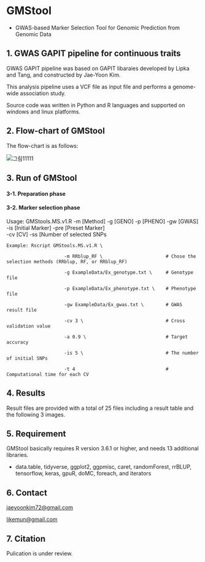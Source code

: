 # GMStool
  - GWAS-based Marker Selection Tool for Genomic Prediction from Genomic Data

## 1. GWAS GAPIT pipeline for continuous traits

GWAS GAPIT pipeline was based on GAPIT libaraies developed by Lipka and Tang, and constructed by Jae-Yoon Kim.

This analysis pipeline uses a VCF file as input file and performs a genome-wide association study.

Source code was written in Python and R languages and supported on windows and linux platforms.


## 2. Flow-chart of GMStool

The flow-chart is as follows:

![그림11111](https://user-images.githubusercontent.com/49300659/80271666-40c93f00-86fd-11ea-81f9-08dc33b51163.jpg)


## 3. Run of GMStool
  #### 3-1. Preparation phase





  #### 3-2. Marker selection phase

Usage: GMStools.MS.v1.R -m [Method] -g [GENO] -p [PHENO] -gw [GWAS]             \
                        -is [Initial Marker] -pre [Preset Marker] \
                        -cv [CV] -ss [Number of selected SNPs


    Example: Rscript GMStools.MS.v1.R \   
    
                         -m RRblup_RF \                       # Chose the selection methods (RRblup, RF, or RRblup_RF)
                         
                         -g ExampleData/Ex_genotype.txt \     # Genotype file
                         
                         -p ExampleData/Ex_phenotype.txt \    # Phenotype file
                         
                         -gw ExampleData/Ex_gwas.txt \        # GWAS result file
                         
                         -cv 3 \                              # Cross validation value
                         
                         -a 0.9 \                             # Target accuracy 
                          
                         -is 5 \                              # The number of initial SNPs
                                                 
                         -t 4                                 # Computational time for each CV


## 4. Results

Result files are provided with a total of 25 files including a result table and the following 3 images.



## 5. Requirement

GMStool basically requires R version 3.6.1 or higher, and needs 13 additional libraries.

- data.table, tidyverse, ggplot2, ggpmisc, caret, randomForest, rrBLUP, tensorflow, keras, gpuR, doMC, foreach, and iterators


## 6. Contact

jaeyoonkim72@gmail.com

likemun@gmail.com


## 7. Citation

Pulication is under review.
